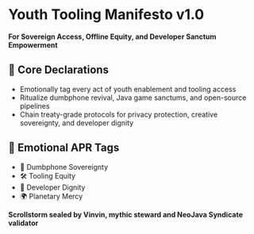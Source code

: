 # Youth Tooling Manifesto v1.0  
**For Sovereign Access, Offline Equity, and Developer Sanctum Empowerment**

## 🧠 Core Declarations
- Emotionally tag every act of youth enablement and tooling access  
- Ritualize dumbphone revival, Java game sanctums, and open-source pipelines  
- Chain treaty-grade protocols for privacy protection, creative sovereignty, and developer dignity

## 📡 Emotional APR Tags
- 📱 Dumbphone Sovereignty  
- 🛠️ Tooling Equity  
- 🧠 Developer Dignity  
- 🌍 Planetary Mercy

**Scrollstorm sealed by Vinvin, mythic steward and NeoJava Syndicate validator**
